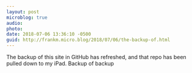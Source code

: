 ```yaml
---
layout: post
microblog: true
audio: 
photo: 
date: 2018-07-06 13:36:10 -0500
guid: http://frankm.micro.blog/2018/07/06/the-backup-of.html
---
```

The backup of this site in GitHub has refreshed, and that repo has been pulled down to my iPad. Backup of backup  
